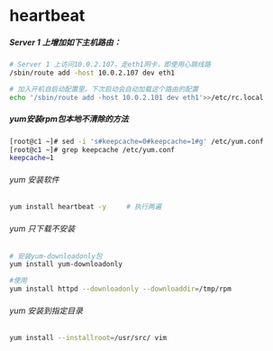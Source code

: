# heartbeat

##### Server 1 上增加如下主机路由：
```bash
# Server 1 上访问10.0.2.107，走eth1网卡，即使用心跳线路
/sbin/route add -host 10.0.2.107 dev eth1

# 加入开机自启动配置里。下次启动会自动加载这个路由的配置
echo '/sbin/route add -host 10.0.2.101 dev eth1'>>/etc/rc.local
```


##### yum安装rpm包本地不清除的方法

```bash
[root@c1 ~]# sed -i 's#keepcache=0#keepcache=1#g' /etc/yum.conf
[root@c1 ~]# grep keepcache /etc/yum.conf 
keepcache=1
```

###### yum 安装软件

```bash
yum install heartbeat -y     # 执行两遍

```

###### yum 只下载不安装
```bash
# 安装yum-downloadonly包
yum install yum-downloadonly

#使用
yum install httpd --downloadonly --downloaddir=/tmp/rpm
```

###### yum 安装到指定目录
```bash
yum install --installroot=/usr/src/ vim
```







